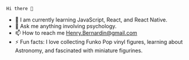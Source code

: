     Hi there 👋


- 🌱 I am currently learning JavaScript, React, and React Native. 
- 💬 Ask me anything involving psychology. 
- 📫 How to reach me Henry.Bernardin@gmail.com
- ⚡ Fun facts: I love collecting Funko Pop vinyl figures, learning about Astronomy, and fascinated with miniature figurines.

<!--
**Henry-Bernardin/Henry-Bernardin** is a ✨ _special_ ✨ repository because its `README.md` (this file) appears on your GitHub profile.

Here are some ideas to get you started:

- 🔭 I’m currently working on ...
- 🌱 I’m currently learning ...
- 👯 I’m looking to collaborate on ...
- 🤔 I’m looking for help with ...
- 💬 Ask me about ...
- 📫 How to reach me: ...
- 😄 Pronouns: ...
- ⚡ Fun fact: ...
-->
